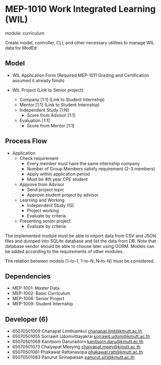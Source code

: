 # MEP-1010 Work Integrated Learning (WIL)

module: curriculum

Create model, controller, CLI, and other necessary utilities to manage WIL data for ModEd:

## Model

- WIL Application Form (Required MEP-1011 Grading and Certification assumed it already finish)

- WIL Project (Link to Senior project)
  - Company [1:1] (Link to Student Internship)
  - Mentor [1:1] (Link to Student Internship)
  - Independent Study [1:N]
    - Score from Advisor [1:1]
  - Evaluation [1:1]
    - Score from Mentor [1:1]

## Process Flow

- Application
  - Check requirement
    - Every member must have the same internship company
    - Number of Group Members satisfy requirement (2-3 members)
    - Apply within application period
    - Must be 4th year CPE student
  - Approve from Advisor
    - Send project topic
    - Approve student project by advisor
  - Learning and Working
    - Independent Study (IS)
    - Project working
    - Evaluate by criteria
  - Presenting senior project
    - Evaluate by criteria

The implemented module must be able to import data from CSV and JSON files and dumped into SQLite database and list the data from DB. Note that database vendor should be able to choose later using GORM. Models can be added according to the requirements of other modules.

The relation between models (1-to-1, 1-to-N, N-to-N) must be considered.

## Dependencies

- MEP-1001: Master Data
- MEP-1002: Basic Curriculum
- MEP-1006: Senior Project
- MEP-1009: Student Internship

## Developer (6)

- 65070501009 Chanapat Limthiamkul chanapat.limt@kmutt.ac.th
- 65070501055 Sorrawit Udomvittayakrai sorrawit.udom@kmutt.ac.th
- 65070501069 Kanitsorn Darunaitorn kanitsorn.daru@kmutt.ac.th
- 65070501073 Chaiyapat Meeying chaiyapat.meey@kmutt.ac.th
- 65070501081 Phakawat Rattanasopa phakawat.ratt@kmutt.ac.th
- 65070501083 Panurut Sirinapaisan panurut.siri@kmutt.ac.th

